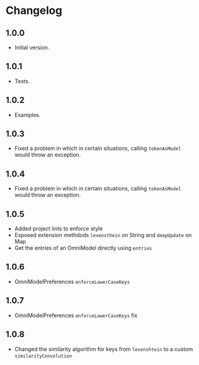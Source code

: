 # Changelog

## 1.0.0

- Initial version.

## 1.0.1

- Tests.

## 1.0.2

- Examples.

## 1.0.3

- Fixed a problem in which in certain situations, calling `tokenAsModel` would throw an exception.

## 1.0.4

- Fixed a problem in which in certain situations, calling `tokenAsModel` would throw an exception.

## 1.0.5

- Added project lints to enforce style
- Exposed extension methdods `levensthein` on String and `deepUpdate` on Map
- Get the entries of an OmniModel directly using `entries`

## 1.0.6

- OmniModelPreferences `enforceLowerCaseKeys`

## 1.0.7

- OmniModelPreferences `enforceLowerCaseKeys` fix

## 1.0.8

- Changed the similarity algorithm for keys from `levenshtein` to a custom `similarityConvolution`
